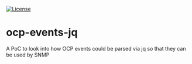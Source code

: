 [![License](https://img.shields.io/hexpm/l/plug.svg?maxAge=2592000)]()

# ocp-events-jq
A PoC to look into how OCP events could be parsed via jq so that they can be used by SNMP
